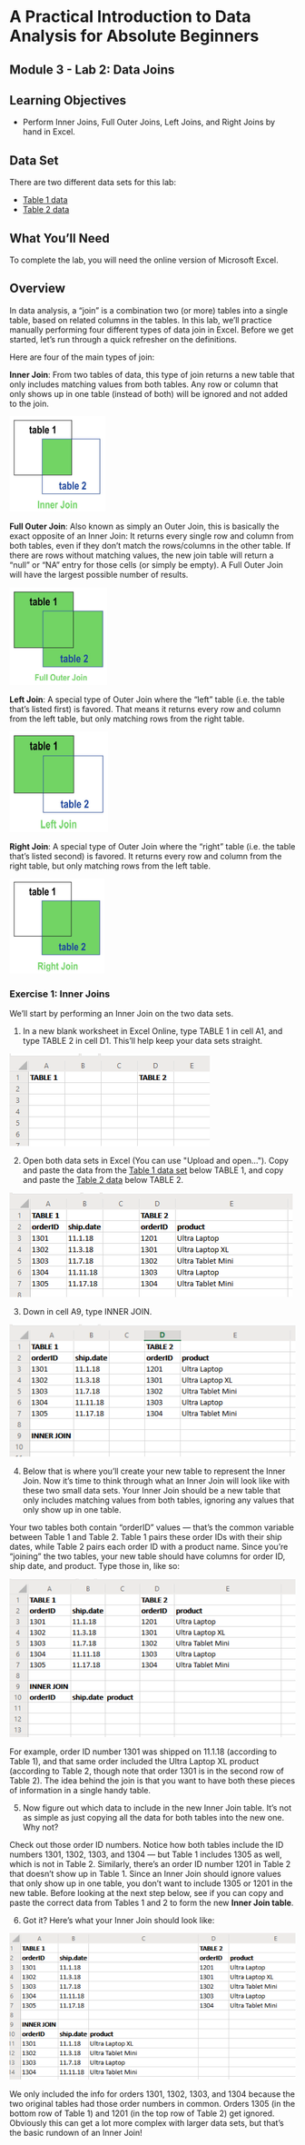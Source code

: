 # A Practical Introduction to Data Analysis for Absolute Beginners

## Module 3 - Lab 2: Data Joins

## Learning Objectives

* Perform Inner Joins, Full Outer Joins, Left Joins, and Right Joins by hand in Excel.

## Data Set

There are two different data sets for this lab:

* [Table 1 data](Module%203%20Our%20Data%20Structures\Module%203%20Lab%20Data%20Joins%20-%20table%201%20data.xlsx)
* [Table 2 data](Module%203%20Our%20Data%20Structures\Module%203%20Lab%20Data%20Joins%20-%20table%202%20data.xlsx)

## What You’ll Need

To complete the lab, you will need the online version of Microsoft Excel.

## Overview

In data analysis, a “join” is a combination two (or more) tables into a single table, based on related columns in the tables. In this lab, we’ll practice manually performing four different types of data join in Excel. Before we get started, let’s run through a quick refresher on the definitions. 

Here are four of the main types of join:

**Inner Join**: From two tables of data, this type of join returns a new table that only includes matching values from both tables. Any row or column that only shows up in one table (instead of both) will be ignored and not added to the join.

![Inner Join](img/2020-07-02-13-09-50.png)

**Full Outer Join**: Also known as simply an Outer Join, this is basically the exact opposite of an Inner Join: It returns every single row and column from both tables, even if they don’t match the rows/columns in the other table. If there are rows without matching values, the new join table will return a “null” or “NA” entry for those cells (or simply be empty). A Full Outer Join will have the largest possible number of results.

![Full Outer Join](img/2020-07-02-13-11-34.png)

**Left Join**: A special type of Outer Join where the “left” table (i.e. the table that’s listed first) is favored. That means it returns every row and column from the left table, but only matching rows from the right table.

![Left Join](img/2020-07-02-13-12-36.png)

**Right Join**: A special type of Outer Join where the “right” table (i.e. the table that’s listed second) is favored. It returns every row and column from the right table, but only matching rows from the left table.

![Right Join](img/2020-07-02-13-13-28.png)

### Exercise 1: Inner Joins

We’ll start by performing an Inner Join on the two data sets.

1. In a new blank worksheet in Excel Online, type TABLE 1 in cell A1, and type TABLE 2 in cell D1.
This’ll help keep your data sets straight.

![Create table 1 and 2](img/2020-07-02-13-16-10.png)

2. Open both data sets in Excel (You can use "Upload and open..."). Copy and paste the data from the [Table 1 data set](Module%203%20Our%20Data%20Structures\Module%203%20Lab%20Data%20Joins%20-%20table%201%20data.xlsx) below TABLE 1, and copy and paste the [Table 2 data](Module%203%20Our%20Data%20Structures\Module%203%20Lab%20Data%20Joins%20-%20table%202%20data.xlsx) below TABLE 2.

![Add data sets to workbook](img/2020-07-02-13-20-43.png)

3. Down in cell A9, type INNER JOIN.

![Add inner join](img/2020-07-02-13-22-13.png)

4. Below that is where you’ll create your new table to represent the Inner Join. Now it’s time to think through what an Inner Join will look like with these two small data sets. Your Inner Join should be a new table that only includes matching values from both tables, ignoring any values that only show up in one table.

Your two tables both contain “orderID” values — that’s the common variable between Table 1 and Table 2. Table 1 pairs these order IDs with their ship dates, while Table 2 pairs each order ID with a product name. Since you’re “joining” the two tables, your new table should have columns for order ID, ship date, and product. Type those in, like so:

![Prepare inner join table](img/2020-07-02-13-51-38.png)

For example, order ID number 1301 was shipped on 11.1.18 (according to Table 1), and that same order included the Ultra Laptop XL product (according to Table 2, though note that order 1301 is in the second row of Table 2). The idea behind the join is that you want to have both these pieces of information in a single handy table.

5. Now figure out which data to include in the new Inner Join table. It’s not as simple as just copying all the data for both tables into the new one. Why not?

Check out those order ID numbers. Notice how both tables include the ID numbers 1301, 1302, 1303, and 1304 — but Table 1 includes 1305 as well, which is not in Table 2. Similarly, there’s an order ID number 1201 in Table 2 that doesn’t show up in Table 1. Since an Inner Join should ignore values that only show up in one table, you don’t want to include 1305 or 1201 in the new
table. Before looking at the next step below, see if you can copy and paste the correct data from Tables 1 and 2 to form the new **Inner Join table**.

6. Got it? Here’s what your Inner Join should look like:

![Inner join of 2 tables](img/2020-07-02-14-10-54.png)

We only included the info for orders 1301, 1302, 1303, and 1304 because the two original tables had those order numbers in common. Orders 1305 (in the bottom row of Table 1) and 1201 (in the top row of Table 2) get ignored.
Obviously this can get a lot more complex with larger data sets, but that’s the basic rundown of an Inner Join!
